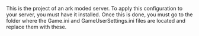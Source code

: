 This is the project of an ark moded server.
To apply this configuration to your server, you must have it installed. Once this is done, you must go to the folder where the Game.ini and GameUserSettings.ini files are located and replace them with these.
